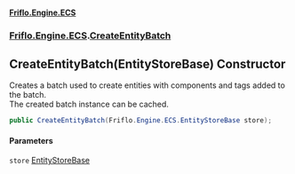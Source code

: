 #### [Friflo.Engine.ECS](index.md#'index')
### [Friflo.Engine.ECS](Friflo.Engine.ECS.md#'Friflo.Engine.ECS').[CreateEntityBatch](CreateEntityBatch.md#'Friflo.Engine.ECS.CreateEntityBatch')

## CreateEntityBatch(EntityStoreBase) Constructor

Creates a batch used to create entities with components and tags added to the batch.<br/>
The created batch instance can be cached.

```csharp
public CreateEntityBatch(Friflo.Engine.ECS.EntityStoreBase store);
```
#### Parameters

<a name='Friflo.Engine.ECS.CreateEntityBatch.CreateEntityBatch(Friflo.Engine.ECS.EntityStoreBase).store'></a>

`store` [EntityStoreBase](EntityStoreBase.md#'Friflo.Engine.ECS.EntityStoreBase')